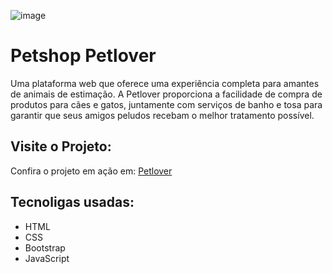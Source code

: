![image](https://github.com/francielleabreu/petshop-petlover/assets/106924001/5e70da5e-ef19-41cc-bc78-d64db4af0eaa)
<!DOCTYPE html>
<html>
<head>
    <meta charset="UTF-8">
</head>
<body>
    <h1>Petshop Petlover</h1>
    <p>Uma plataforma web que oferece uma experiência completa para amantes de animais de estimação. A Petlover proporciona a facilidade de compra de produtos para cães e gatos, juntamente com serviços de banho e tosa para garantir que seus amigos peludos recebam o melhor tratamento possível.</p>
    <h2>Visite o Projeto:</h2>
    <p>Confira o projeto em ação em: <a href="https://francielleabreu.github.io/petshop-petlover/">Petlover</a></p>
    <h2>Tecnoligas usadas:</h2>
    <ul>
        <li>HTML</li>
        <li>CSS</li>
        <li>Bootstrap</li>
        <li>JavaScript</li>
    </ul>
</body>
</html>
